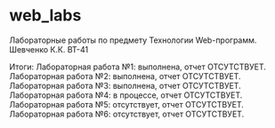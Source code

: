 # web_labs
Лабораторные работы по предмету Технологии Web-программ. Шевченко К.К. ВТ-41

Итоги:
Лабораторная работа №1: выполнена, отчет ОТСУТСТВУЕТ.
Лабораторная работа №2: выполнена, отчет ОТСУТСТВУЕТ.
Лабораторная работа №3: выполнена, отчет ОТСУТСТВУЕТ.
Лабораторная работа №4: в процессе, отчет ОТСУТСТВУЕТ.
Лабораторная работа №5: отсутствует, отчет ОТСУТСТВУЕТ.
Лабораторная работа №6: отсутствует, отчет ОТСУТСТВУЕТ.
